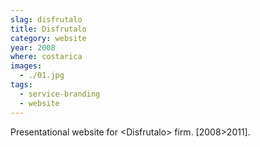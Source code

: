 ```yaml
---
slag: disfrutalo
title: Disfrutalo
category: website
year: 2008
where: costarica
images:
  - ./01.jpg
tags:
  - service-branding
  - website
---
```


Presentational website for &lt;Disfrutalo&gt; firm.
[2008>2011].
